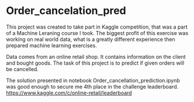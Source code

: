 # Order_cancelation_pred

This project was created to take part in Kaggle competition, that was a part of a Machine Leraning course I took. 
The biggest profit of this exercise was working on real world data, 
what is a greatly different experience then prepared machine learning exercises.

Data comes from an online retail shop. It contains information on the client and bought goods.
The task of this project is to predict if given orders will be cancelled.

The solution presented in notebook Order_cancellation_prediction.ipynb was good enough
to secure me 4th place in the challenge leaderboard.
https://www.kaggle.com/c/online-retail/leaderboard

